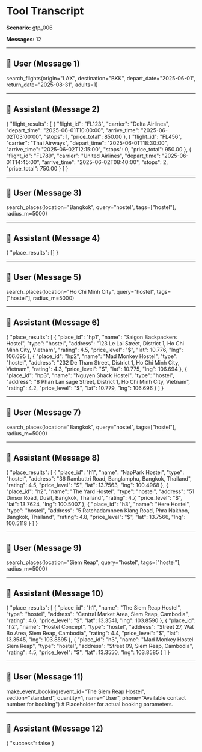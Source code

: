 # Tool Transcript

**Scenario:** gtp_006

**Messages:** 12

---

## 👤 User (Message 1)

search\_flights(origin="LAX", destination="BKK", depart\_date="2025-06-01", return\_date="2025-08-31", adults=1)

---

## 🤖 Assistant (Message 2)

{
  "flight\_results": [
    {
      "flight\_id": "FL123",
      "carrier": "Delta Airlines",
      "depart\_time": "2025-06-01T10:00:00",
      "arrive\_time": "2025-06-02T03:00:00",
      "stops": 1,
      "price\_total": 850.00
    },
    {
      "flight\_id": "FL456",
      "carrier": "Thai Airways",
      "depart\_time": "2025-06-01T18:30:00",
      "arrive\_time": "2025-06-02T12:15:00",
      "stops": 0,
      "price\_total": 950.00
    },
    {
      "flight\_id": "FL789",
      "carrier": "United Airlines",
      "depart\_time": "2025-06-01T14:45:00",
      "arrive\_time": "2025-06-02T08:40:00",
      "stops": 2,
      "price\_total": 750.00
    }
  ]
}

---

## 👤 User (Message 3)

search\_places(location="Bangkok", query="hostel", tags=["hostel"], radius\_m=5000)

---

## 🤖 Assistant (Message 4)

{
  "place\_results": []
}

---

## 👤 User (Message 5)

search\_places(location="Ho Chi Minh City", query="hostel", tags=["hostel"], radius\_m=5000)

---

## 🤖 Assistant (Message 6)

{
  "place\_results": [
    {
      "place\_id": "hp1",
      "name": "Saigon Backpackers Hostel",
      "type": "hostel",
      "address": "123 Le Lai Street, District 1, Ho Chi Minh City, Vietnam",
      "rating": 4.5,
      "price\_level": "$",
      "lat": 10.776,
      "lng": 106.695
    },
    {
      "place\_id": "hp2",
      "name": "Mad Monkey Hostel",
      "type": "hostel",
      "address": "232 De Tham Street, District 1, Ho Chi Minh City, Vietnam",
      "rating": 4.3,
      "price\_level": "$",
      "lat": 10.775,
      "lng": 106.694
    },
    {
      "place\_id": "hp3",
      "name": "Nguyen Shack Hostel",
      "type": "hostel",
      "address": "8 Phan Lan sage Street, District 1, Ho Chi Minh City, Vietnam",
      "rating": 4.2,
      "price\_level": "$",
      "lat": 10.779,
      "lng": 106.696
    }
  ]
}

---

## 👤 User (Message 7)

search\_places(location="Bangkok", query="hostel", tags=["hostel"], radius\_m=5000)

---

## 🤖 Assistant (Message 8)

{
  "place\_results": [
    {
      "place\_id": "h1",
      "name": "NapPark Hostel",
      "type": "hostel",
      "address": "36 Rambuttri Road, Banglamphu, Bangkok, Thailand",
      "rating": 4.5,
      "price\_level": "$",
      "lat": 13.7563,
      "lng": 100.4968
    },
    {
      "place\_id": "h2",
      "name": "The Yard Hostel",
      "type": "hostel",
      "address": "51 Dinsor Road, Dusit, Bangkok, Thailand",
      "rating": 4.7,
      "price\_level": "$",
      "lat": 13.7624,
      "lng": 100.5007
    },
    {
      "place\_id": "h3",
      "name": "Here Hostel",
      "type": "hostel",
      "address": "5 Ratchadamnoen Klang Road, Phra Nakhon, Bangkok, Thailand",
      "rating": 4.8,
      "price\_level": "$",
      "lat": 13.7566,
      "lng": 100.5118
    }
  ]
}

---

## 👤 User (Message 9)

search\_places(location="Siem Reap", query="hostel", tags=["hostel"], radius\_m=5000)

---

## 🤖 Assistant (Message 10)

{
  "place\_results": [
    {
      "place\_id": "h1",
      "name": "The Siem Reap Hostel",
      "type": "hostel",
      "address": "Central Market Area, Siem Reap, Cambodia",
      "rating": 4.6,
      "price\_level": "$",
      "lat": 13.3541,
      "lng": 103.8590
    },
    {
      "place\_id": "h2",
      "name": "Hostel Concept",
      "type": "hostel",
      "address": "Street 27, Wat Bo Area, Siem Reap, Cambodia",
      "rating": 4.4,
      "price\_level": "$",
      "lat": 13.3545,
      "lng": 103.8595
    },
    {
      "place\_id": "h3",
      "name": "Mad Monkey Hostel Siem Reap",
      "type": "hostel",
      "address": "Street 09, Siem Reap, Cambodia",
      "rating": 4.5,
      "price\_level": "$",
      "lat": 13.3550,
      "lng": 103.8585
    }
  ]
}

---

## 👤 User (Message 11)

make\_event\_booking(event\_id="The Siem Reap Hostel", section="standard", quantity=1, name="User", phone="Available contact number for booking")  \# Placeholder for actual booking parameters.

---

## 🤖 Assistant (Message 12)

{
  "success": false
}

